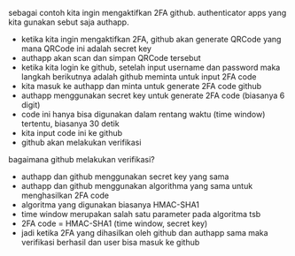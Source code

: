 sebagai contoh kita ingin mengaktifkan 2FA github. authenticator apps yang kita gunakan sebut saja authapp.

- ketika kita ingin mengaktifkan 2FA, github akan generate QRCode yang mana QRCode ini adalah secret key
- authapp akan scan dan simpan QRCode tersebut
- ketika kita login ke github, setelah input username dan password maka langkah berikutnya adalah github meminta untuk input 2FA code
- kita masuk ke authapp dan minta untuk generate 2FA code github
- authapp menggunakan secret key untuk generate 2FA code (biasanya 6 digit)
- code ini hanya bisa digunakan dalam rentang waktu (time window) tertentu, biasanya 30 detik
- kita input code ini ke github
- github akan melakukan verifikasi

bagaimana github melakukan verifikasi?

- authapp dan github menggunakan secret key yang sama
- authapp dan github menggunakan algorithma yang sama untuk menghasilkan 2FA code
- algoritma yang digunakan biasanya HMAC-SHA1
- time window merupakan salah satu parameter pada algoritma tsb
- 2FA code = HMAC-SHA1 (time window, secret key)
- jadi ketika 2FA yang dihasilkan oleh github dan authapp sama maka verifikasi berhasil dan user bisa masuk ke github
